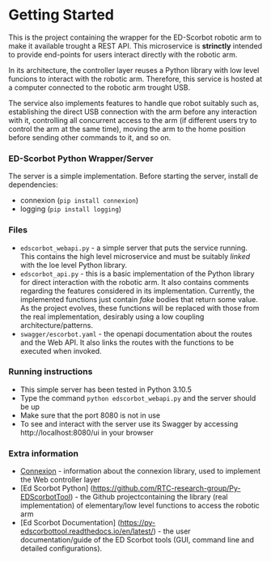 # Getting Started
This is the project containing the wrapper for the ED-Scorbot robotic arm to make it available
trought a REST API. This microservice is **strinctly** intended to provide end-points for users
interact directly with the robotic arm. 

In its architecture, the controller layer reuses a Python library with low level funcions to 
interact with the robotic arm. Therefore, this service is hosted at a computer connected
to the robotic arm trought USB. 

The service also implements features to handle que robot suitably such as, establishing the 
direct USB connection with the arm before any interaction with it, controlling all concurrent
access to the arm (if different users try to control the arm at the same time), moving the arm
to the home position before sending other commands to it, and so on. 

### ED-Scorbot Python Wrapper/Server
The server is a simple implementation. Before starting the server, install de dependencies:
* connexion (`pip install connexion`)
* logging (`pip install logging`)

### Files
* `edscorbot_webapi.py` - a simple server that puts the service running. This contains the high level
microservice and must be suitably *linked* with the loe level Python library. 
* `edscorbot_api.py` - this is a basic implementation of the Python library for direct interaction with the robotic arm. It also  contains comments regarding the features considered in its implementation. 
Currently, the implemented functions just contain *fake* bodies that return some value. As the project
evolves, these functions will be replaced with those from the real implementation, desirably using a low coupling architecture/patterns. 
* `swagger/escorbot.yaml` - the openapi documentation about the routes and the Web API. It also links the routes with the functions to be executed when invoked.

### Running instructions
* This simple server has been tested in Python 3.10.5 
* Type the command `python edscorbot_webapi.py` and the server should be up
* Make sure that the port 8080 is not in use
* To see and interact with the server use its Swagger by accessing http://localhost:8080/ui in your browser

### Extra information
* [Connexion](hhttps://connexion.readthedocs.io/en/latest/routing.html) - information about the connexion library, used to implement the Web controller layer
* [Ed Scorbot Python] (https://github.com/RTC-research-group/Py-EDScorbotTool) - the Github projectcontaining the library (real implementation) of elementary/low level functions to access the robotic arm
* [Ed Scorbot Documentation] (https://py-edscorbottool.readthedocs.io/en/latest/) - the user documentation/guide of the ED Scorbot tools (GUI, command line and detailed configurations). 